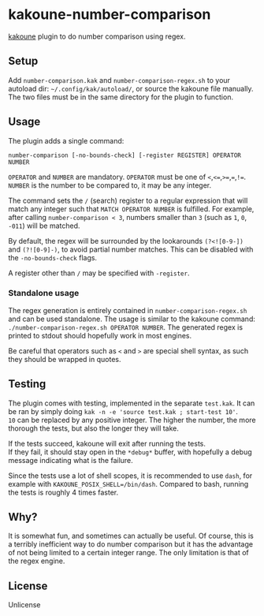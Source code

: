 # kakoune-number-comparison

[kakoune](http://kakoune.org) plugin to do number comparison using regex.

## Setup

Add `number-comparison.kak` and `number-comparison-regex.sh` to your autoload dir: `~/.config/kak/autoload/`, or source the kakoune file manually.
The two files must be in the same directory for the plugin to function.

## Usage

The plugin adds a single command:
```
number-comparison [-no-bounds-check] [-register REGISTER] OPERATOR NUMBER
```
`OPERATOR` and `NUMBER` are mandatory. `OPERATOR` must be one of  `<`,`<=`,`>=`,`=`,`!=`. `NUMBER` is the number to be compared to, it may be any integer.

The command sets the `/` (search) register to a regular expression that will match any integer such that `MATCH OPERATOR NUMBER` is fulfilled. For example, after calling `number-comparison < 3`, numbers smaller than `3` (such as `1`, `0`, `-011`)  will be matched.

By default, the regex will be surrounded by the lookarounds `(?<![0-9-])` and `(?![0-9]-)`, to avoid partial number matches. This can be disabled with the `-no-bounds-check` flags.

A register other than `/` may be specified with `-register`.

### Standalone usage

The regex generation is entirely contained in `number-comparison-regex.sh` and can be used standalone.
The usage is similar to the kakoune command: `./number-comparison-regex.sh OPERATOR NUMBER`.
The generated regex is printed to stdout should hopefully work in most engines.

Be careful that operators such as `<` and `>` are special shell syntax, as such they should be wrapped in quotes.

## Testing

The plugin comes with testing, implemented in the separate `test.kak`. It can be ran by simply doing `kak -n -e 'source test.kak ; start-test 10'`.  
`10` can be replaced by any positive integer. The higher the number, the more thorough the tests, but also the longer they will take.

If the tests succeed, kakoune will exit after running the tests.  
If they fail, it should stay open in the `*debug*` buffer, with hopefully a debug message indicating what is the failure.

Since the tests use a lot of shell scopes, it is recommended to use `dash`, for example with `KAKOUNE_POSIX_SHELL=/bin/dash`. Compared to bash, running the tests is roughly 4 times faster.

## Why?

It is somewhat fun, and sometimes can actually be useful. Of course, this is a terribly inefficient way to do number comparison but it has the advantage of not being limited to a certain integer range. The only limitation is that of the regex engine.

## License

Unlicense
